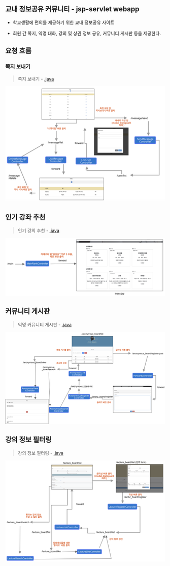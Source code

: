 ## 교내 정보공유 커뮤니티 - jsp-servlet webapp

- 학교생활에 편의를 제공하기 위한 교내 정보공유 사이트

- 회원 간 쪽지, 익명 대화, 강의 및 상권 정보 공유, 커뮤니티 게시판 등을 제공한다.


## 요청 흐름
### 쪽지 보내기

> 쪽지 보내기 - [.java](htttp)


<p align="center">
  <img width="800"  src="/images/sendMsg.png">
</p>


## 인기 강좌 추천 
> 인기 강의 추천 - [.java](htttp)
<p align="center">
  <img width="800"  src="/images/main.png">
</p>


## 커뮤니티 게시판 
> 익명 커뮤니티 게시판 - [.java](htttp)
<p align="center">
  <img width="800"  src="/images/anony.png">
</p>

## 강의 정보 필터링 
> 강의 정보 필터링 - [.java](htttp)
<p align="center">
  <img width="800"  src="/images/addlecture.png">
</p>
